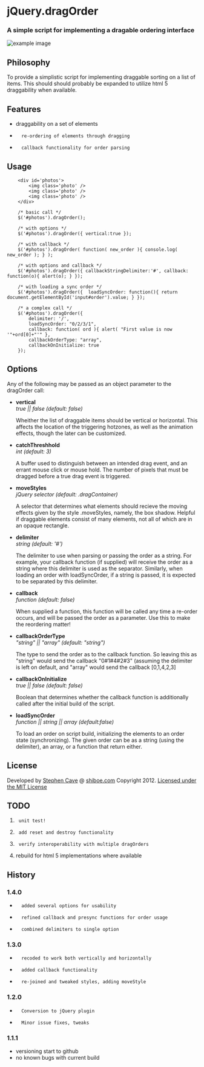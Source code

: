 
# 	jQuery.dragOrder
### A simple script for implementing a dragable ordering interface
![example image](https://shiboe.com/media/images/dragOrder.png)

## 	Philosophy
To provide a simplistic script for implementing draggable sorting on a list of items. 
This should should probably be expanded to utilize html 5 draggability when available. 

## 	Features
*	draggability on a set of elements
*       re-ordering of elements through dragging
*       callback functionality for order parsing

##      Usage

        <div id='photos'>
            <img class='photo' />
            <img class='photo' />
            <img class='photo' />
        </div>

        /* basic call */
        $('#photos').dragOrder();

        /* with options */
        $('#photos').dragOrder({ vertical:true });

        /* with callback */
        $('#photos').dragOrder( function( new_order ){ console.log( new_order ); } );

        /* with options and callback */
        $('#photos').dragOrder({ callbackStringDelimiter:'#', callback: function(o){ alert(o); } });

        /* with loading a sync order */
        $('#photos').dragOrder({  loadSyncOrder: function(){ return document.getElementById('input#order').value; } });

        /* a complex call */
        $('#photos').dragOrder({
            delimiter: '/',
            loadSyncOrder: "0/2/3/1",
            callback: function( ord ){ alert( "First value is now '"+ord[0]+"'" },
            callbackOrderType: "array",
            callbackOnInitialize: true
        });

##      Options
Any of the following may be passed as an object parameter to the dragOrder call:
<ul>
<li><b>vertical</b><br><i>true || false (default: false)</i>
<p>Wheither the list of draggable items should be vertical or horizontal. This affects the location of the triggering hotzones, as well as the animation effects, though the later can be customized.</p>

<li><b>catchThreshhold</b><br><i>int (default: 3)</i>
<p>A buffer used to distinguish between an intended drag event, and an errant mouse click or mouse hold. The number of pixels that must be dragged before a true drag event is triggered.</p>

<li><b>moveStyles</b><br><i>jQuery selector (default: .dragContainer)</i> 
<p>A selector that determines what elements should recieve the moving effects given by the style .moveStyles, namely, the box shadow. Helpful if draggable elements consist of many elements, not all of which are in an opaque rectangle.</p>

<li><b>delimiter</b><br><i>string (default: '#')</i>
<p>The delimiter to use when parsing or passing the order as a string. For example, your callback function (if supplied) will receive the order as a string where this delimiter is used as the separator. Similarly, when loading an order with loadSyncOrder, if a string is passed, it is expected to be separated by this delimiter.</p>

<li><b>callback</b><br><i>function (default: false)</i>
<p>When supplied a function, this function will be called any time a re-order occurs, and will be passed the order as a parameter. Use this to make the reordering matter!</p>

<li><b>callbackOrderType</b><br><i>"string" || "array" (default: "string")</i>
<p>The type to send the order as to the callback function. So leaving this as "string" would send the callback "0#1#4#2#3" (assuming the delimiter is left on default, and "array" would send the callback [0,1,4,2,3]</p>

<li><b>callbackOnInitialize</b><br><i>true || false (default: false)</i>
<p>Boolean that determines whether the callback function is additionally called after the initial build of the script.</p>

<li><b>loadSyncOrder</b><br><i>function || string || array (default:false)</i>
<p>To load an order on script build, initializing the elements to an order state (synchronizing). The given order can be as a string (using the delimiter), an array, or a function that return either.</p>
</ul>

## 	License
Developed by [Stephen Cave](sccave@gmail.com) @ [shiboe.com](http://shiboe.com) Copyright 2012. 
[Licensed under the MIT License](http://opensource.org/licenses/mit-license.php)

##	TODO
1.      unit test!
2.      add reset and destroy functionality
3.      verify interoperability with multiple dragOrders
4.	rebuild for html 5 implementations where available

## 	History
### 1.4.0
*       added several options for usability
*       refined callback and presync functions for order usage
*       combined delimiters to single option

### 1.3.0
*       recoded to work both vertically and horizontally
*       added callback functionality
*       re-joined and tweaked styles, adding moveStyle

### 1.2.0
*       Conversion to jQuery plugin
*       Minor issue fixes, tweaks

### 1.1.1
* 	versioning start to github
* 	no known bugs with current build
